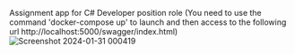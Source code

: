 Assignment app for C# Developer position role (You need to use the command 'docker-compose up' to launch and then access to the following url http://localhost:5000/swagger/index.html)![Screenshot 2024-01-31 000419](https://github.com/Creperi/ManagementBoard/assets/68995203/4b2c588e-f59e-47d4-8534-34a7bad51a32)
